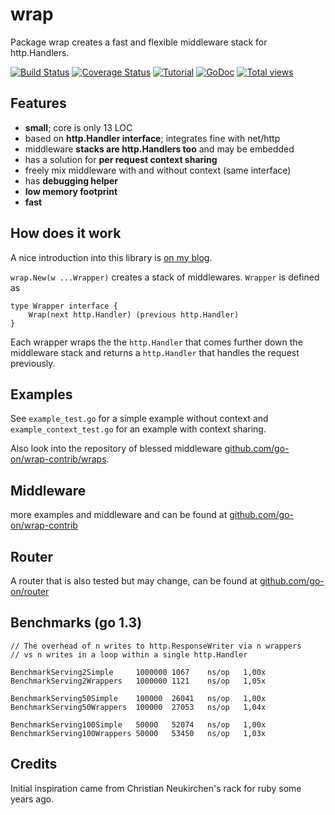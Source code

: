 wrap
====

Package wrap creates a fast and flexible middleware stack for http.Handlers.

[![Build Status](https://drone.io/github.com/go-on/wrap/status.png)](https://drone.io/github.com/go-on/wrap/latest) [![Coverage Status](https://img.shields.io/coveralls/go-on/wrap.svg)](https://coveralls.io/r/go-on/wrap?branch=master) [![Tutorial](http://img.shields.io/blog/tutorial.png?color=blue)](http://metakeule.github.io/article/wrap-go-middlware-framework.html) [![GoDoc](https://godoc.org/github.com/go-on/wrap?status.png)](http://godoc.org/github.com/go-on/wrap) [![Total views](https://sourcegraph.com/api/repos/github.com/go-on/wrap/counters/views.png)](https://sourcegraph.com/github.com/go-on/wrap)


Features
--------

- **small**; core is only 13 LOC
- based on **http.Handler interface**; integrates fine with net/http
- middleware **stacks are http.Handlers too** and may be embedded
- has a solution for **per request context sharing**
- freely mix middleware with and without context (same interface)
- has **debugging helper**
- **low memory footprint**
- **fast**

How does it work
----------------

A nice introduction into this library is [on my blog](http://metakeule.github.io/article/wrap-go-middlware-framework.html).

`wrap.New(w ...Wrapper)` creates a stack of middlewares. `Wrapper` is defined as

    type Wrapper interface {
        Wrap(next http.Handler) (previous http.Handler)
    }

Each wrapper wraps the the `http.Handler` that comes further down
the middleware stack and returns a `http.Handler` that handles the
request previously.

Examples
--------

See `example_test.go` for a simple example without context and `example_context_test.go` for an example with context sharing.

Also look into the repository of blessed middleware [github.com/go-on/wrap-contrib/wraps](https://godoc.org/github.com/go-on/wrap-contrib/wraps).

Middleware
----------

more examples and middleware and can be found at [github.com/go-on/wrap-contrib](https://godoc.org/github.com/go-on/wrap-contrib/wraps) 

Router
------

A router that is also tested but may change, can be found at [github.com/go-on/router](https://godoc.org/github.com/go-on/router)

Benchmarks (go 1.3)
-------------------

    // The overhead of n writes to http.ResponseWriter via n wrappers
    // vs n writes in a loop within a single http.Handler

    BenchmarkServing2Simple     1000000 1067    ns/op   1,00x
    BenchmarkServing2Wrappers   1000000 1121    ns/op   1,05x

    BenchmarkServing50Simple    100000  26041   ns/op   1,00x
    BenchmarkServing50Wrappers  100000  27053   ns/op   1,04x

    BenchmarkServing100Simple   50000   52074   ns/op   1,00x
    BenchmarkServing100Wrappers 50000   53450   ns/op   1,03x



Credits
-------

Initial inspiration came from Christian Neukirchen's rack for ruby some years ago.
